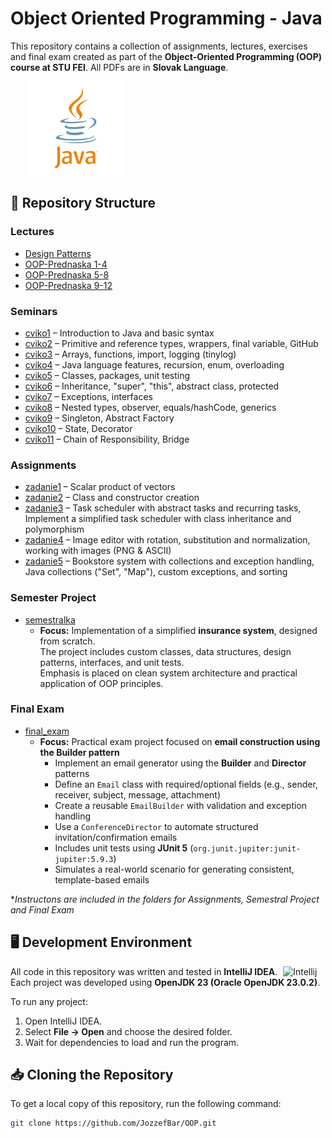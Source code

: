 # Object Oriented Programming - Java

This repository contains a collection of assignments, lectures, exercises and final exam created as part of the **Object-Oriented Programming (OOP) course at STU FEI**. All PDFs are in **Slovak Language**.

<img src= "gif/ezgif.com-animated-gif-maker.gif" hspace = 30 width = 150px>

## 📂 Repository Structure

### Lectures
- [Design Patterns](lectures/DesignPatterns)
- [OOP-Prednaska 1-4](lectures/OOP-Prednaska%201-4)
- [OOP-Prednaska 5-8](lectures/OOP-Prednaska5-8)
- [OOP-Prednaska 9-12](lectures/OOP-Prednaska9-12)

### Seminars
- [cviko1](cviko1/) – Introduction to Java and basic syntax
- [cviko2](cviko2/) – Primitive and reference types, wrappers, final variable, GitHub
- [cviko3](cviko3/) – Arrays, functions, import, logging (tinylog)
- [cviko4](cviko4/) – Java language features, recursion, enum, overloading
- [cviko5](cviko5/) – Classes, packages, unit testing
- [cviko6](cviko6/) – Inheritance, "super", "this", abstract class, protected
- [cviko7](cviko7/) – Exceptions, interfaces
- [cviko8](cviko8/) – Nested types, observer, equals/hashCode, generics
- [cviko9](cviko9/) – Singleton, Abstract Factory
- [cviko10](cviko10/) – State, Decorator
- [cviko11](cviko11/) – Chain of Responsibility, Bridge
 
### Assignments
- [zadanie1](zadania/zadanie1/) – Scalar product of vectors
- [zadanie2](zadania/zadanie2/) – Class and constructor creation
- [zadanie3](zadania/zadanie3/) – Task scheduler with abstract tasks and recurring tasks, Implement a simplified task scheduler with class inheritance and polymorphism
- [zadanie4](zadania/zadanie4/) – Image editor with rotation, substitution and normalization, working with images (PNG & ASCII)
- [zadanie5](zadania/zadanie5/) – Bookstore system with collections and exception handling, Java collections ("Set", "Map"), custom exceptions, and sorting 

### Semester Project
- [semestralka](semestralka/)
  - **Focus:** Implementation of a simplified **insurance system**, designed from scratch.  
    The project includes custom classes, data structures, design patterns, interfaces, and unit tests.  
    Emphasis is placed on clean system architecture and practical application of OOP principles.

### Final Exam
- [final_exam](final_exam/)
  - **Focus:** Practical exam project focused on **email construction using the Builder pattern**   
    - Implement an email generator using the **Builder** and **Director** patterns  
    - Define an `Email` class with required/optional fields (e.g., sender, receiver, subject, message, attachment)  
    - Create a reusable `EmailBuilder` with validation and exception handling  
    - Use a `ConferenceDirector` to automate structured invitation/confirmation emails  
    - Includes unit tests using **JUnit 5** (`org.junit.jupiter:junit-jupiter:5.9.3`)  
    - Simulates a real-world scenario for generating consistent, template-based emails

**Instructons are included in the folders for Assignments, Semestral Project and Final Exam*

## 🖥️ Development Environment  

All code in this repository was written and tested in **IntelliJ IDEA**. <img alt="Intellij" width="25px" hspace="5" src="https://cdn.jsdelivr.net/gh/devicons/devicon@latest/icons/intellij/intellij-original.svg" />  
Each project was developed using **OpenJDK 23 (Oracle OpenJDK 23.0.2)**.  

To run any project:  
1. Open IntelliJ IDEA.  
2. Select **File → Open** and choose the desired folder.  
3. Wait for dependencies to load and run the program.  

## 📥 Cloning the Repository  

To get a local copy of this repository, run the following command:  

```sh
git clone https://github.com/JozzefBar/OOP.git
